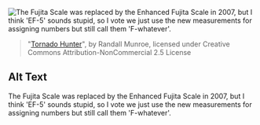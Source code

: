 ![The Fujita Scale was replaced by the Enhanced Fujita Scale in 2007, but I think 'EF-5' sounds stupid, so I vote we just use the new measurements for assigning numbers but still call them 'F-whatever'.](https://imgs.xkcd.com/comics/tornado_hunter.png)
> "[Tornado Hunter](https://xkcd.com/640/)", by Randall Munroe, licensed under Creative Commons Attribution-NonCommercial 2.5 License

## Alt Text
The Fujita Scale was replaced by the Enhanced Fujita Scale in 2007, but I think 'EF-5' sounds stupid, so I vote we just use the new measurements for assigning numbers but still call them 'F-whatever'.

